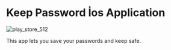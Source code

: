 # Keep Password İos Application

 ![play_store_512](https://user-images.githubusercontent.com/58638988/161430443-67aaf2db-2060-41b3-842c-b5d65fb91479.png)

This app lets you save your passwords and keep safe.
